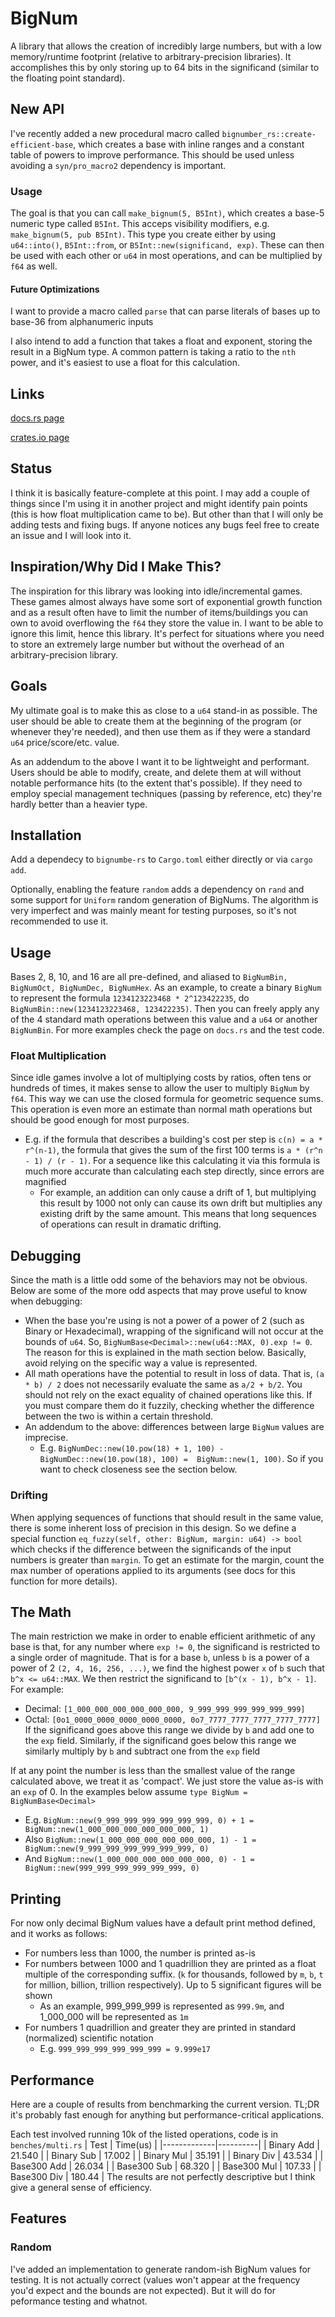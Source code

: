 # BigNum
A library that allows the creation of incredibly large numbers, but with a low
memory/runtime footprint (relative to arbitrary-precision libraries). It accomplishes this
by only storing up to 64 bits in the significand (similar to the floating point
standard).

## New API
I've recently added a new procedural macro called `bignumber_rs::create-efficient-base`,
which creates a base with inline ranges and a constant table of powers to improve
performance. This should be used unless avoiding a `syn/pro_macro2` dependency is
important.

### Usage
The goal is that you can call `make_bignum(5, B5Int)`, which creates a base-5 numeric type
called `B5Int`. This acceps visibility modifiers, e.g. `make_bignum(5, pub B5Int)`. This
type you create either by using `u64::into()`, `B5Int::from`, or `B5Int::new(significand,
exp)`. These can then be used with each other or `u64` in most operations, and can be
multiplied by `f64` as well. 

#### Future Optimizations
I want to provide a macro called `parse` that can parse literals of bases up to base-36
from alphanumeric inputs

I also intend to add a function that takes a float and exponent, storing the result in a
BigNum type. A common pattern is taking a ratio to the `nth` power, and it's easiest to
use a float for this calculation.

## Links
[docs.rs page](https://docs.rs/bignumbe-rs/latest/bignumbe_rs/)

[crates.io page](https://crates.io/crates/bignumbe-rs)

## Status
I think it is basically feature-complete at this point. I may add a couple of things since
I'm using it in another project and might identify pain points (this is how float
multiplication came to be). But other than that I will only be adding tests and fixing
bugs. If anyone notices any bugs feel free to create an issue and I will look into it.

## Inspiration/Why Did I Make This?
The inspiration for this library was looking into idle/incremental games. These games
almost always have some sort of exponential growth function and as a result often have to
limit the number of items/buildings you can own to avoid overflowing the `f64` they store
the value in. I want to be able to ignore this limit, hence this library. It's perfect for
situations where you need to store an extremely large number but without the overhead of
an arbitrary-precision library.

## Goals
My ultimate goal is to make this as close to a `u64` stand-in as possible. The user should
be able to create them at the beginning of the program (or whenever they're needed), and
then use them as if they were a standard `u64` price/score/etc. value. 

As an addendum to the above I want it to be lightweight and performant. Users should be
able to modify, create, and delete them at will without notable performance hits (to the
extent that's possible). If they need to employ special management techniques (passing by
reference, etc) they're hardly better than a heavier type.

## Installation
Add a dependecy to `bignumbe-rs` to `Cargo.toml` either directly or via `cargo add`. 

Optionally, enabling the feature `random` adds a dependency on `rand` and some support for
`Uniform` random generation of BigNums. The algorithm is very imperfect and was mainly
meant for testing purposes, so it's not recommended to use it.

## Usage
Bases 2, 8, 10, and 16 are all pre-defined, and aliased to
`BigNumBin, BigNumOct, BigNumDec, BigNumHex`. As an example, to create a binary `BigNum`
to represent the formula `1234123223468 * 2^123422235`, do
`BigNumBin::new(1234123223468, 123422235)`. Then you can freely apply any of the 4 standard
math operations between this value and a `u64` or another `BigNumBin`. For more examples
check the page on `docs.rs` and the test code.

### Float Multiplication
Since idle games involve a lot of multiplying costs by ratios, often tens or hundreds of
times, it makes sense to allow the user to multiply `BigNum` by `f64`. This way we can use
the closed formula for geometric sequence sums. This operation is even more an estimate
than normal math operations but should be good enough for most purposes.
- E.g. if the formula that describes a building's cost per step is `c(n) = a * r^(n-1)`,
  the formula that gives the sum of the first 100 terms is `a * (r^n - 1) / (r - 1)`. For
  a sequence like this calculating it via this formula is much more accurate than
  calculating each step directly, since errors are magnified
    - For example, an addition can only cause a drift of 1, but multiplying this result by
      1000 not only can cause its own drift but multiplies any existing drift by the same 
      amount. This means that long sequences of operations can result in dramatic 
      drifting.

## Debugging
Since the math is a little odd some of the behaviors may not be obvious. Below are some of
the more odd aspects that may prove useful to know when debugging:
- When the base you're using is not a power of a power of 2 (such as Binary or
Hexadecimal), wrapping of the significand will not occur at the bounds of `u64`. So,
`BigNumBase<Decimal>::new(u64::MAX, 0).exp != 0`. The reason for this is explained in the
math section below. Basically, avoid relying on the specific way a value is represented.
- All math operations have the potential to result in loss of data. That is, `(a * b) / 2` 
does not necessarily evaluate the same as `a/2 + b/2`. You should not rely on the exact
equality of chained operations like this. If you must compare them do it fuzzily, checking
whether the difference between the two is within a certain threshold.
- An addendum to the above: differences between large `BigNum` values are imprecise.
    - E.g. `BigNumDec::new(10.pow(18) + 1, 100) - BigNumDec::new(10.pow(18), 100) = 
    BigNum::new(1, 100)`. So if you want to check closeness see the section below.


### Drifting
When applying sequences of functions that should result in the same value, there is some
inherent loss of precision in this design. So we define a special function 
`eq_fuzzy(self, other: BigNum, margin: u64) -> bool` which checks if the  difference 
between the significands of the input numbers is greater than `margin`. To get an estimate 
for the margin, count the max number of operations applied to its arguments (see docs for 
this function for more details).

## The Math
The main restriction we make in order to enable efficient arithmetic of any base is that,
for any number where `exp != 0`, the significand is restricted to a single order of 
magnitude. That is for a base `b`, unless `b` is a power of a power of 2 
`(2, 4, 16, 256, ...)`, we find the highest power `x` of `b` such that `b^x <= u64::MAX`.
We then restrict the significand to `[b^(x - 1), b^x - 1]`. For example:
- Decimal: `[1_000_000_000_000_000_000, 9_999_999_999_999_999_999]`
- Octal: `[0o1_0000_0000_0000_0000_0000, 0o7_7777_7777_7777_7777_7777]`
If the significand goes above this range we divide by `b` and add one to the `exp` field.
Similarly, if the significand goes below this range we similarly multiply by `b` and subtract one
from the `exp` field

If at any point the number is less than the smallest value of the range calculated above,
we treat it as 'compact'. We just store the value as-is with an `exp` of 0. In the
examples below assume `type BigNum = BigNumBase<Decimal>`
- E.g. `BigNum::new(9_999_999_999_999_999_999, 0) + 1 =
BigNum::new(1_000_000_000_000_000_000, 1)`
- Also `BigNum::new(1_000_000_000_000_000_000, 1) - 1 =
BigNum::new(9_999_999_999_999_999_999, 0)`
- And `BigNum::new(1_000_000_000_000_000_000, 0) - 1 =
BigNum::new(999_999_999_999_999_999, 0)` 

## Printing
For now only decimal BigNum values have a default print method defined, and it works as 
follows:
- For numbers less than 1000, the number is printed as-is
- For numbers between 1000 and 1 quadrillion they are printed as a float multiple of the 
corresponding suffix. (`k` for thousands, followed by `m`, `b`, `t` for million, billion,
trillion respectively). Up to 5 significant figures will be shown
    - As an example, 999_999_999 is represented as `999.9m`, and 1_000_000 will be
    represented as `1m`
- For numbers 1 quadrillion and greater they are printed in standard (normalized) 
scientific notation
    - E.g. `999_999_999_999_999_999 = 9.999e17`

## Performance
Here are a couple of results from benchmarking the current version. TL;DR it's probably
fast enough for anything but performance-critical applications. 

Each test involved running 10k of the listed operations, code is in `benches/multi.rs`
| Test        | Time(us) |
|-------------|----------|
| Binary Add  | 21.540   |
| Binary Sub  | 17.002   |
| Binary Mul  | 35.191   |
| Binary Div  | 43.534   |
| Base300 Add | 26.034   |
| Base300 Sub | 68.320   |
| Base300 Mul | 107.33   |
| Base300 Div | 180.44   |
The results are not perfectly descriptive but I think give a general sense of efficiency.

## Features

### Random
I've added an implementation to generate random-ish BigNum values for testing. It is not
actually correct (values won't appear at the frequency you'd expect and the bounds are
not expected). But it will do for peformance testing and whatnot.
